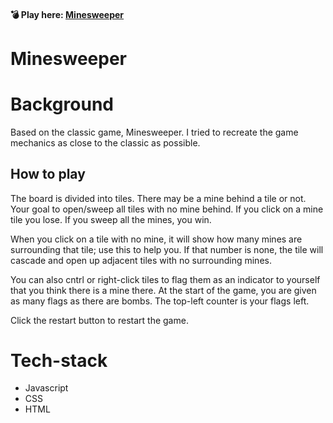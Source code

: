 #### 💣 Play here: [Minesweeper](https://todd-neale.github.io/minesweeper/)

# Minesweeper

# Background
Based on the classic game, Minesweeper. I tried to recreate the game mechanics as close to the classic as possible.

## How to play
The board is divided into tiles. There may be a mine behind a tile or not. Your goal to open/sweep all tiles with no mine behind. If you click on a mine tile you lose. If you sweep all the mines, you win.

When you click on a tile with no mine, it will show how many mines are surrounding that tile; use this to help you. If that number is none, the tile will cascade and open up adjacent tiles with no surrounding mines.

You can also cntrl or right-click tiles to flag them as an indicator to yourself that you think there is a mine there. At the start of the game, you are given as many flags as there are bombs. The top-left counter is your flags left.

Click the restart button to restart the game.

# Tech-stack

- Javascript
- CSS
- HTML
